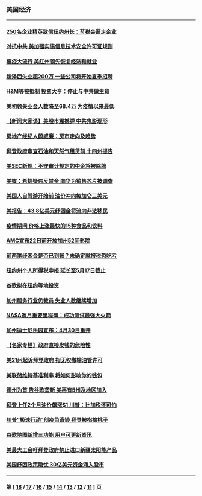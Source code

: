 ### 美国经济
---
#### [250名企业精英致信纽约州长：苛税会逼走企业](../../pages/ncid1078158/n12839227.md) 
#### [对抗中共 美加强实施信息技术安全许可证规则](../../pages/ncid1078158/n12838908.md) 
#### [瘟疫大流行 美红州领先恢复经济和就业](../../pages/ncid1078158/n12838648.md) 
#### [新泽西失业超200万 一些公司将开始夏季招聘](../../pages/ncid1078158/n12836671.md) 
#### [H&M等被抵制 投资大亨：停止与中共做生意](../../pages/ncid1078158/n12836201.md) 
#### [美初领失业金人数降至68.4万 为疫情以来最低](../../pages/ncid1078158/n12836375.md) 
#### [【新闻大家谈】美股市震撼弹 中共鬼影现形](../../pages/ncid1078158/n12835234.md) 
#### [房地产经纪人蔚威廉：房市走向及趋势](../../pages/ncid1078158/n12834375.md) 
#### [拜登政府审查石油和天然气租赁前 十四州提告](../../pages/ncid1078158/n12833546.md) 
#### [美SEC新规：不守审计规定的中企将被除牌](../../pages/ncid1078158/n12833379.md) 
#### [美媒：希捷疑违反禁令 向华为销售芯片被调查](../../pages/ncid1078158/n12831737.md) 
#### [美国人自驾游开始前 油价冲向每加仑三美元](../../pages/ncid1078158/n12831328.md) 
#### [美报告：43.8亿美元纾困金将流向非法移民](../../pages/ncid1078158/n12829391.md) 
#### [疫情期间 价格上涨最快的15种食品和饮料](../../pages/ncid1078158/n12811324.md) 
#### [AMC宣布22日前开放加州52间影院](../../pages/ncid1078158/n12823849.md) 
#### [前两笔纾困金是否已到账？未确定就报税恐吃亏](../../pages/ncid1078158/n12823744.md) 
#### [纽约州个人所得税申报 延长至5月17日截止](../../pages/ncid1078158/n12823753.md) 
#### [谷歌拟在纽约等地投资](../../pages/ncid1078158/n12823593.md) 
#### [加州服务行业仍裁员 失业人数继续增加](../../pages/ncid1078158/n12823162.md) 
#### [NASA返月重要里程碑：成功测试最强大火箭](../../pages/ncid1078158/n12822786.md) 
#### [加州迪士尼乐园宣布：4月30日重开](../../pages/ncid1078158/n12818487.md) 
#### [【名家专栏】政府直接发钱的危险性](../../pages/ncid1078158/n12820089.md) 
#### [美21州起诉拜登政府 指无权撤输油管许可](../../pages/ncid1078158/n12818670.md) 
#### [美联储维持基准利率 将如何影响你的钱包](../../pages/ncid1078158/n12818491.md) 
#### [德州为首 告谷歌垄断 美再有5州及地区加入](../../pages/ncid1078158/n12816894.md) 
#### [拜登上任2个月油价飙涨$1 川普：比加税还可怕](../../pages/ncid1078158/n12816115.md) 
#### [川普“极速行动”创疫苗奇迹 拜登被指摘桃子](../../pages/ncid1078158/n12815856.md) 
#### [谷歌地图新增三功能 用户可更新资讯](../../pages/ncid1078158/n12815640.md) 
#### [美最大工会吁拜登政府禁止进口新疆太阳能产品](../../pages/ncid1078158/n12814847.md) 
#### [美国纾困政策隐忧 30亿美元资金涌入股市](../../pages/ncid1078158/n12814918.md) 

---
#### 第 [ [18](./18.md) / [17](./17.md) / [16](./16.md) / [15](./15.md) / [14](./14.md) / [13](./13.md) / [12](./12.md) / [11](./11.md) ] 页
